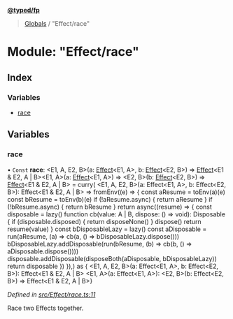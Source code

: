 **[@typed/fp](../README.md)**

> [Globals](../globals.md) / "Effect/race"

# Module: "Effect/race"

## Index

### Variables

* [race](_effect_race_.md#race)

## Variables

### race

• `Const` **race**: \<E1, A, E2, B>(a: [Effect](_effect_effect_.effect.md)\<E1, A>, b: [Effect](_effect_effect_.effect.md)\<E2, B>) => [Effect](_effect_effect_.effect.md)\<E1 & E2, A \| B>\<E1, A>(a: [Effect](_effect_effect_.effect.md)\<E1, A>) => \<E2, B>(b: [Effect](_effect_effect_.effect.md)\<E2, B>) => [Effect](_effect_effect_.effect.md)\<E1 & E2, A \| B> = curry( \<E1, A, E2, B>(a: Effect\<E1, A>, b: Effect\<E2, B>): Effect\<E1 & E2, A \| B> => fromEnv((e) => { const aResume = toEnv(a)(e) const bResume = toEnv(b)(e) if (!aResume.async) { return aResume } if (!bResume.async) { return bResume } return async((resume) => { const disposable = lazy() function cb(value: A \| B, dispose: () => void): Disposable { if (disposable.disposed) { return disposeNone() } dispose() return resume(value) } const bDisposableLazy = lazy() const aDisposable = run(aResume, (a) => cb(a, () => bDisposableLazy.dispose())) bDisposableLazy.addDisposable(run(bResume, (b) => cb(b, () => aDisposable.dispose()))) disposable.addDisposable(disposeBoth(aDisposable, bDisposableLazy)) return disposable }) }),) as { \<E1, A, E2, B>(a: Effect\<E1, A>, b: Effect\<E2, B>): Effect\<E1 & E2, A \| B> \<E1, A>(a: Effect\<E1, A>): \<E2, B>(b: Effect\<E2, B>) => Effect\<E1 & E2, A \| B>}

*Defined in [src/Effect/race.ts:11](https://github.com/TylorS/typed-fp/blob/8639976/src/Effect/race.ts#L11)*

Race two Effects together.

